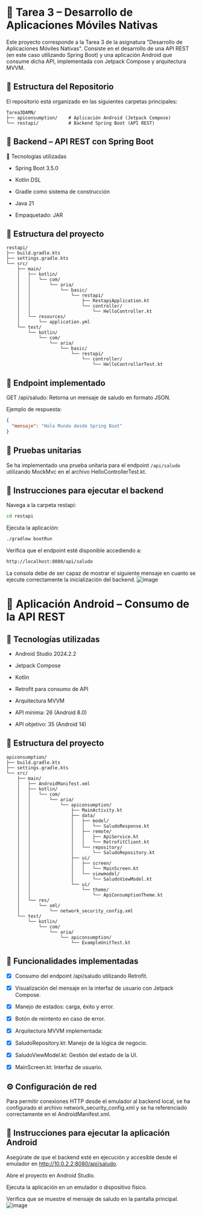# 📘 Tarea 3 – Desarrollo de Aplicaciones Móviles Nativas
Este proyecto corresponde a la Tarea 3 de la asignatura "Desarrollo de Aplicaciones Móviles Nativas". Consiste en el desarrollo de una API REST (en este caso utilizando Spring Boot) y una aplicación Android que consume dicha API, implementada con Jetpack Compose y arquitectura MVVM.

## 📁 Estructura del Repositorio
El repositorio está organizado en las siguientes carpetas principales:
```
Tarea3DAMN/
├── apiconsumption/    # Aplicación Android (Jetpack Compose)
└── restapi/           # Backend Spring Boot (API REST)
```

## 🔧 Backend – API REST con Spring Boot
📌 Tecnologías utilizadas
* Spring Boot 3.5.0

* Kotlin DSL

* Gradle como sistema de construcción

* Java 21

* Empaquetado: JAR

## 📁 Estructura del proyecto
```
restapi/
├── build.gradle.kts
├── settings.gradle.kts
└── src/
    ├── main/
    │   ├── kotlin/
    │   │   └── com/
    │   │       └── aria/
    │   │           └── basic/
    │   │               └── restapi/
    │   │                   ├── RestapiApplication.kt
    │   │                   └── controller/
    │   │                       └── HelloController.kt
    │   └── resources/
    │       └── application.yml
    └── test/
        └── kotlin/
            └── com/
                └── aria/
                    └── basic/
                        └── restapi/
                            └── controller/
                                └── HelloControllerTest.kt
```
## 📄 Endpoint implementado
GET /api/saludo: Retorna un mensaje de saludo en formato JSON.

Ejemplo de respuesta:

```json
{
  "mensaje": "Hola Mundo desde Spring Boot"
}
```
## 🧪 Pruebas unitarias
Se ha implementado una prueba unitaria para el endpoint `/api/saludo` utilizando MockMvc en el archivo HelloControllerTest.kt.

## 🚀 Instrucciones para ejecutar el backend
Navega a la carpeta restapi:

``` bash
cd restapi
```
Ejecuta la aplicación:

``` bash
./gradlew bootRun
```
Verifica que el endpoint esté disponible accediendo a:

``` bash
http://localhost:8080/api/saludo
```

La consola debe de ser capaz de mostrar el siguiente mensaje en cuanto se ejecute correctamente la inicialización del backend.
![image](https://github.com/user-attachments/assets/b5c9aa00-115d-490a-b56a-287b50826be1)


# 📱 Aplicación Android – Consumo de la API REST
## 📌 Tecnologías utilizadas
* Android Studio 2024.2.2

* Jetpack Compose

* Kotlin

* Retrofit para consumo de API

* Arquitectura MVVM

* API mínima: 26 (Android 8.0)

* API objetivo: 35 (Android 14)

## 📁 Estructura del proyecto
```
apiconsumption/
├── build.gradle.kts
├── settings.gradle.kts
└── src/
    ├── main/
    │   ├── AndroidManifest.xml
    │   ├── kotlin/
    │   │   └── com/
    │   │       └── aria/
    │   │           └── apiconsumption/
    │   │               ├── MainActivity.kt
    │   │               ├── data/
    │   │               │   ├── model/
    │   │               │   │   └── SaludoResponse.kt
    │   │               │   ├── remote/
    │   │               │   │   ├── ApiService.kt
    │   │               │   │   └── RetrofitClient.kt
    │   │               │   └── repository/
    │   │               │       └── SaludoRepository.kt
    │   │               ├── ui/
    │   │               │   ├── screen/
    │   │               │   │   └── MainScreen.kt
    │   │               │   └── viewmodel/
    │   │               │       └── SaludoViewModel.kt
    │   │               └── ui/
    │   │                   └── theme/
    │   │                       └── ApiConsumptionTheme.kt
    │   └── res/
    │       └── xml/
    │           └── network_security_config.xml
    └── test/
        └── kotlin/
            └── com/
                └── aria/
                    └── apiconsumption/
                        └── ExampleUnitTest.kt
```
## 🧩 Funcionalidades implementadas
* [X] Consumo del endpoint /api/saludo utilizando Retrofit.

* [X] Visualización del mensaje en la interfaz de usuario con Jetpack Compose.

* [X] Manejo de estados: carga, éxito y error.

* [X] Botón de reintento en caso de error.

* [X] Arquitectura MVVM implementada:

* [X] SaludoRepository.kt: Manejo de la lógica de negocio.

* [X] SaludoViewModel.kt: Gestión del estado de la UI.

* [X] MainScreen.kt: Interfaz de usuario.

## ⚙️ Configuración de red
Para permitir conexiones HTTP desde el emulador al backend local, se ha configurado el archivo network_security_config.xml y se ha referenciado correctamente en el AndroidManifest.xml.

## 🚀 Instrucciones para ejecutar la aplicación Android
Asegúrate de que el backend esté en ejecución y accesible desde el emulador en http://10.0.2.2:8080/api/saludo.

Abre el proyecto en Android Studio.

Ejecuta la aplicación en un emulador o dispositivo físico.

Verifica que se muestre el mensaje de saludo en la pantalla principal.
![image](https://github.com/user-attachments/assets/1fd39e90-aca7-4f8a-ac8f-3e1f018ce952)
